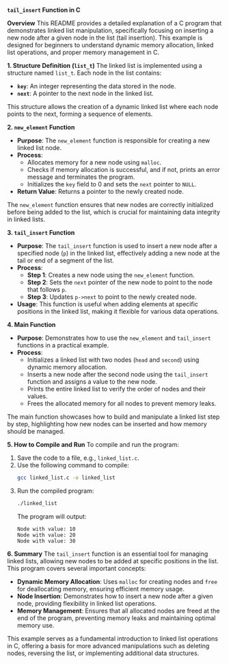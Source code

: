 **`tail_insert` Function in C**

**Overview**
This README provides a detailed explanation of a C program that demonstrates linked list manipulation, specifically focusing on inserting a new node after a given node in the list (tail insertion). This example is designed for beginners to understand dynamic memory allocation, linked list operations, and proper memory management in C.

**1. Structure Definition (`list_t`)**
The linked list is implemented using a structure named `list_t`. Each node in the list contains:
- **`key`**: An integer representing the data stored in the node.
- **`next`**: A pointer to the next node in the linked list.

This structure allows the creation of a dynamic linked list where each node points to the next, forming a sequence of elements.

**2. `new_element` Function**

- **Purpose**: The `new_element` function is responsible for creating a new linked list node.
- **Process**:
  - Allocates memory for a new node using `malloc`.
  - Checks if memory allocation is successful, and if not, prints an error message and terminates the program.
  - Initializes the `key` field to 0 and sets the `next` pointer to `NULL`.
- **Return Value**: Returns a pointer to the newly created node.

The `new_element` function ensures that new nodes are correctly initialized before being added to the list, which is crucial for maintaining data integrity in linked lists.

**3. `tail_insert` Function**

- **Purpose**: The `tail_insert` function is used to insert a new node after a specified node (`p`) in the linked list, effectively adding a new node at the tail or end of a segment of the list.
- **Process**:
  - **Step 1**: Creates a new node using the `new_element` function.
  - **Step 2**: Sets the `next` pointer of the new node to point to the node that follows `p`.
  - **Step 3**: Updates `p->next` to point to the newly created node.
- **Usage**: This function is useful when adding elements at specific positions in the linked list, making it flexible for various data operations.

**4. Main Function**

- **Purpose**: Demonstrates how to use the `new_element` and `tail_insert` functions in a practical example.
- **Process**:
  - Initializes a linked list with two nodes (`head` and `second`) using dynamic memory allocation.
  - Inserts a new node after the second node using the `tail_insert` function and assigns a value to the new node.
  - Prints the entire linked list to verify the order of nodes and their values.
  - Frees the allocated memory for all nodes to prevent memory leaks.

The main function showcases how to build and manipulate a linked list step by step, highlighting how new nodes can be inserted and how memory should be managed.

**5. How to Compile and Run**
To compile and run the program:

1. Save the code to a file, e.g., `linked_list.c`.
2. Use the following command to compile:
   ```bash
   gcc linked_list.c -o linked_list
   ```
3. Run the compiled program:
   ```bash
   ./linked_list
   ```
   The program will output:
   ```
   Node with value: 10
   Node with value: 20
   Node with value: 30
   ```

**6. Summary**
The `tail_insert` function is an essential tool for managing linked lists, allowing new nodes to be added at specific positions in the list. This program covers several important concepts:

- **Dynamic Memory Allocation**: Uses `malloc` for creating nodes and `free` for deallocating memory, ensuring efficient memory usage.
- **Node Insertion**: Demonstrates how to insert a new node after a given node, providing flexibility in linked list operations.
- **Memory Management**: Ensures that all allocated nodes are freed at the end of the program, preventing memory leaks and maintaining optimal memory use.

This example serves as a fundamental introduction to linked list operations in C, offering a basis for more advanced manipulations such as deleting nodes, reversing the list, or implementing additional data structures.

